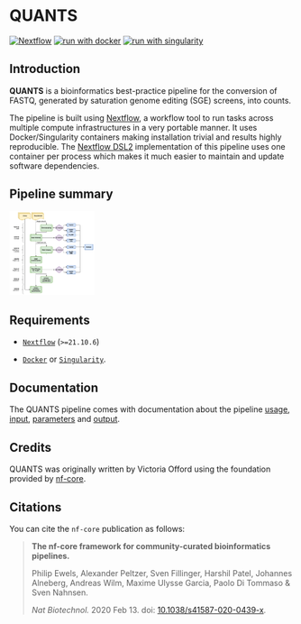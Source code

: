 # QUANTS

[![Nextflow](https://img.shields.io/badge/nextflow%20DSL2-%E2%89%A521.10.6-23aa62.svg?labelColor=000000)](https://www.nextflow.io/)
[![run with docker](https://img.shields.io/badge/run%20with-docker-0db7ed?labelColor=000000&logo=docker)](https://www.docker.com/)
[![run with singularity](https://img.shields.io/badge/run%20with-singularity-1d355c.svg?labelColor=000000)](https://sylabs.io/docs/)

## Introduction

**QUANTS** is a bioinformatics best-practice pipeline for the conversion of FASTQ, generated by saturation genome editing (SGE) screens, into counts.

The pipeline is built using [Nextflow](https://www.nextflow.io), a workflow tool to run tasks across multiple compute infrastructures in a very portable manner. It uses Docker/Singularity containers making installation trivial and results highly reproducible. The [Nextflow DSL2](https://www.nextflow.io/docs/latest/dsl2.html) implementation of this pipeline uses one container per process which makes it much easier to maintain and update software dependencies.

## Pipeline summary

[<img src="assets/QUANTS_overview.png" width="30%"/>](assets/QUANTS_overview.png)

## Requirements

* [`Nextflow`](https://nf-co.re/usage/installation) (`>=21.10.6`)

* [`Docker`](https://docs.docker.com/engine/installation/) or [`Singularity`](https://www.sylabs.io/guides/3.0/user-guide/).

## Documentation

The QUANTS pipeline comes with documentation about the pipeline [usage](assets/usage), [input](assets/input), [parameters](https://assets/parameters) and [output](https://assets/output).

## Credits

QUANTS was originally written by Victoria Offord using the foundation provided by [nf-core](https://nf-co.re).

## Citations

You can cite the `nf-core` publication as follows:

> **The nf-core framework for community-curated bioinformatics pipelines.**
>
> Philip Ewels, Alexander Peltzer, Sven Fillinger, Harshil Patel, Johannes Alneberg, Andreas Wilm, Maxime Ulysse Garcia, Paolo Di Tommaso & Sven Nahnsen.
>
> _Nat Biotechnol._ 2020 Feb 13. doi: [10.1038/s41587-020-0439-x](https://dx.doi.org/10.1038/s41587-020-0439-x).
